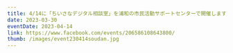 ```yaml
---
title: 4/14に「ちいさなデジタル相談室」を浦和の市民活動サポートセンターで開催します。
date: 2023-03-30
eventDate: 2023-04-14
link: https://www.facebook.com/events/206586108643800/
thumb: /images/event230414soudan.jpg
---
```

